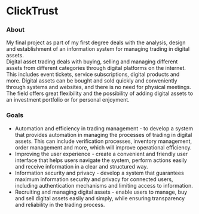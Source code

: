 # ClickTrust


### About
My final project as part of my first degree deals with the analysis, design and establishment of an information system for managing trading in digital assets. <br>
Digital asset trading deals with buying, selling and managing different assets from different categories through digital platforms on the internet. <br>
This includes event tickets, service subscriptions, digital products and more. Digital assets can be bought and sold quickly and conveniently through systems and websites, and there is no need for physical meetings. <br>
The field offers great flexibility and the possibility of adding digital assets to an investment portfolio or for personal enjoyment. <br>

### Goals

* Automation and efficiency in trading management - to develop a system that provides automation in managing the processes of trading in digital assets. 
This can include verification processes, inventory management, order management and more, which will improve operational efficiency.
* Improving the user experience - create a convenient and friendly user interface that helps users navigate the system, perform actions easily and receive information in a clear and structured way.
* Information security and privacy - develop a system that guarantees maximum information security and privacy for connected users, including authentication mechanisms and limiting access to information.
* Recruiting and managing digital assets - enable users to manage, buy and sell digital assets easily and simply, while ensuring transparency and reliability in the trading process.

